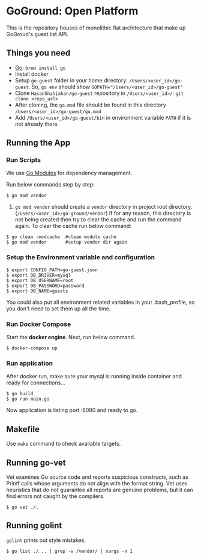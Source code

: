 # GoGround: Open Platform

This is the repository houses of monolithic flat architecture that make up GoGroud's guest list API.

## Things you need

* [Go](https://golang.org/dl/): `brew install go`
* Install docker
* Setup `go-guest` folder in your home directory: `/Users/<user_id>/go-guest`. So, `go env` should show `GOPATH="/Users/<user_id>/go-guest"`
* Clone `HasanShahjahan/go-guest` repository in `/Users/<user_id>/`: `git clone <repo_url>`
* After cloning, the `go.mod` file should be found in this directory `/Users/<user_id>/go-guest/go.mod`
* Add `/Users/<user_id>/go-guest/bin` in environment variable `PATH` if it is not already there.

## Running the App

### Run Scripts
We use [Go Modules](https://blog.golang.org/using-go-modules) for dependency management.

Run below commands step by step:
```shell
$ go mod vendor
```
1. `go mod vendor` should create a `vendor` directory in project root directory. (`/Users/<user_id>/go-ground/vendor`)
   If for any reason, this directory is not being created then try to clear the cache and run the command again. To clear the cache run below command:

```shell
$ go clean -modcache  #clean module cache
$ go mod vendor       #setup vendor dir again
```

### Setup the Environment variable and configuration
```shell
$ export CONFIG_PATH=go-guest.json
$ export DB_DRIVER=mysql
$ export DB_USERNAME=root
$ export DB_PASSWORD=password
$ export DB_NAME=guests
```
You could also put all environment related variables in your .bash_profile, so you don't need to set them up all the time.

### Run Docker Compose

Start the **docker engine**. Next, run below command.
```shell
$ docker-compose up
```

### Run application

After docker run, make sure your mysql is running inside container and ready for connections...
```shell
$ go build
$ go run main.go
```

Now application is listing port :8080 and ready to go.

## Makefile
Use `make` command to check available targets.

## Running go-vet

Vet examines Go source code and reports suspicious constructs,
such as Printf calls whose arguments do not align with the format string.
Vet uses heuristics that do not guarantee all reports are genuine problems,
but it can find errors not caught by the compilers.

```shell
$ go vet ./.
```

## Running golint

`golint` prints out style mistakes.

```shell
$ go list ./... | grep -v /vendor/ | xargs -n 1
```